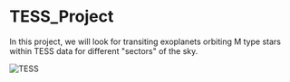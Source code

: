 # TESS_Project

In this project, we will look for transiting exoplanets orbiting M type stars within TESS data for different "sectors" of the sky. 

![TESS](https://cdn.arstechnica.net/wp-content/uploads/2018/09/tess_6-800x476.jpg)
